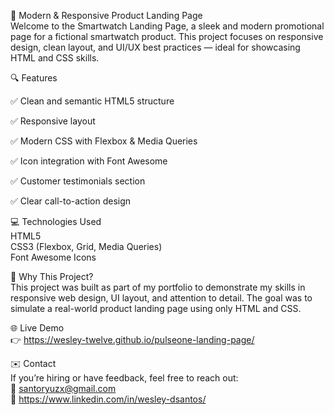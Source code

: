 📱 Modern & Responsive Product Landing Page<br>
Welcome to the Smartwatch Landing Page, a sleek and modern promotional page for a fictional smartwatch product. 
This project focuses on responsive design, clean layout, and UI/UX best practices — ideal for showcasing HTML and CSS skills.

🔍 Features<br>

✅ Clean and semantic HTML5 structure

✅ Responsive layout 

✅ Modern CSS with Flexbox & Media Queries

✅ Icon integration with Font Awesome

✅ Customer testimonials section

✅ Clear call-to-action design

💻 Technologies Used<br>
HTML5<br>
CSS3 (Flexbox, Grid, Media Queries)<br>
Font Awesome Icons

🚀 Why This Project?<br>
This project was built as part of my portfolio to demonstrate my skills in responsive web design, UI layout, and attention to detail. 
The goal was to simulate a real-world product landing page using only HTML and CSS.

🌐 Live Demo<br>
👉 https://wesley-twelve.github.io/pulseone-landing-page/

✉️ Contact<br>
If you’re hiring or have feedback, feel free to reach out:<br>
📧 santoryuzx@gmail.com<br>
🔗 https://www.linkedin.com/in/wesley-dsantos/

